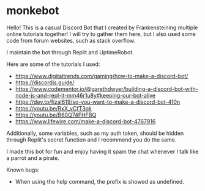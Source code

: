 # monkebot

Hello! This is a casual Discord Bot that I created by Frankensteining multiple online tutorials together! I will try to gather them here, but
I also used some code from forum websites, such as stack overflow.

I maintain the bot through Replit and UptimeRobot. 

Here are some of the tutorials I used:
- https://www.digitaltrends.com/gaming/how-to-make-a-discord-bot/
- https://discordjs.guide/
- https://www.codementor.io/@garethdwyer/building-a-discord-bot-with-node-js-and-repl-it-mm46r1u8y#keeping-our-bot-alive
- https://dev.to/fizal619/so-you-want-to-make-a-discord-bot-4f0n
- https://youtu.be/RxX_vCfT3ok
- https://youtu.be/B60Q74FHFBQ
- https://www.lifewire.com/make-a-discord-bot-4767916

Additionally, some variables, such as my auth token, should be hidden through Replit's secret function and I recommend you do the same.

I made this bot for fun and enjoy having it spam the chat whenever I talk like a parrot and a pirate.

Known bugs:
- When using the help command, the prefix is showed as undefined.
